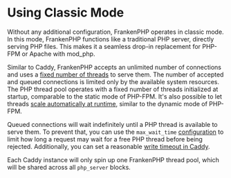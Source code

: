 # Using Classic Mode

Without any additional configuration, FrankenPHP operates in classic mode. In this mode, FrankenPHP functions like a traditional PHP server, directly serving PHP files. This makes it a seamless drop-in replacement for PHP-FPM or Apache with mod_php.

Similar to Caddy, FrankenPHP accepts an unlimited number of connections and uses a [fixed number of threads](config.md#caddyfile-config) to serve them. The number of accepted and queued connections is limited only by the available system resources.
The PHP thread pool operates with a fixed number of threads initialized at startup, comparable to the static mode of PHP-FPM. It's also possible to let threads [scale automatically at runtime](performance.md#max_threads), similar to the dynamic mode of PHP-FPM.

Queued connections will wait indefinitely until a PHP thread is available to serve them. To prevent that, you can use the `max_wait_time` [configuration](config.md#caddyfile-config) to limit how long a request may wait for a free PHP thread before being rejected.
Additionally, you can set a reasonable [write timeout in Caddy](https://caddyserver.com/docs/caddyfile/options#timeouts).

Each Caddy instance will only spin up one FrankenPHP thread pool, which will be shared across all `php_server` blocks.
